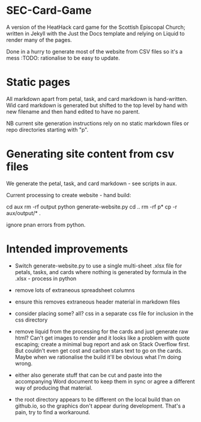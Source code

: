 # SEC-Card-Game
A version of the HeatHack card game for the Scottish Episcopal Church; written in Jekyll with the Just the Docs template and relying on Liquid to render
many of the pages.

Done in a hurry to generate most of the website from CSV files so it's a mess :TODO: rationalise to be easy to update.

# Static pages

All markdown apart from petal, task, and card markdown is hand-written.
Wid card markdown is generated but shifted to the top level by hand with new filename and then hand edited to have no parent.

NB current site generation instructions rely on no static markdown files or repo directories starting with "p".

# Generating site content from csv files

We generate the petal, task, and card markdown - see scripts in aux.

Current processing to create website - hand build:

cd aux
rm -rf output
python generate-website.py
cd ..
rm -rf p*
cp -r aux/output/* .

ignore pnan errors from python.

# Intended improvements

- Switch generate-website.py to use a single multi-sheet .xlsx file for petals, tasks, and cards where nothing is generated by formula in the .xlsx - process in python

- remove lots of extraneous spreadsheet columns

- ensure this removes extraneous header material in markdown files

- consider placing some? all? css in a separate css file for inclusion in the css directory

- remove liquid from the processing for the cards and just generate raw html? Can't get images to render and it looks like a problem with quote escaping; create a minimal bug report and ask on Stack Overflow first.  But couldn't even get cost and carbon stars text to go on the cards.  Maybe when we rationalise the build it'll be obvious what I'm doing wrong.  

- either also generate stuff that can be cut and paste into the accompanying Word document to keep them in sync or agree a different way of producing that material.

- the root directory appears to be different on the local build than on github.io, so the graphics don't appear during development.  That's a pain, try to find a workaround.